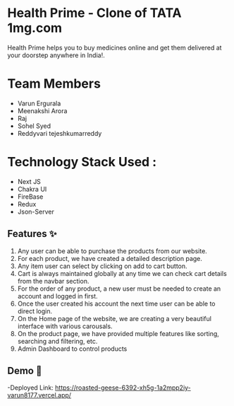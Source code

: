 # Health Prime - Clone of TATA 1mg.com
Health Prime helps you to buy medicines online and get them delivered at your doorstep anywhere in India!.

# Team Members
- Varun Ergurala
- Meenakshi Arora
- Raj 
- Sohel Syed 
- Reddyvari tejeshkumarreddy

# Technology Stack Used :
- Next JS
- Chakra UI
- FireBase
- Redux 
- Json-Server

## Features :sparkles:
1. Any user can be able to purchase the products from our website.
2. For each product, we have created a detailed description page.
3. Any item user can select by clicking on add to cart button.
4. Cart is always maintained globally at any time we can check cart details from the navbar section.
5. For the order of any product, a new user must be needed to create an account and logged in first.
6. Once the user created his account the next time user can be able to direct login.
7. On the Home page of the website, we are creating a very beautiful interface with various carousals.
8. On the product page, we have provided multiple features like sorting, searching and filtering, etc.
9. Admin Dashboard to control products

## Demo :movie_camera:
-Deployed Link: https://roasted-geese-6392-xh5g-1a2mpp2iy-varun8177.vercel.app/
